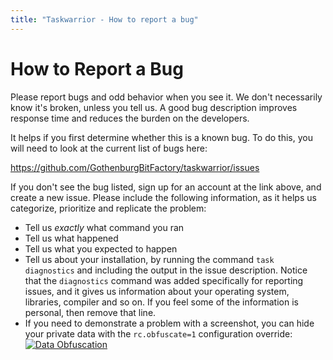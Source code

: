 ```yaml
---
title: "Taskwarrior - How to report a bug"
---
```


# How to Report a Bug

Please report bugs and odd behavior when you see it.
We don't necessarily know it's broken, unless you tell us.
A good bug description improves response time and reduces the burden on the developers.

It helps if you first determine whether this is a known bug.
To do this, you will need to look at the current list of bugs here:

<https://github.com/GothenburgBitFactory/taskwarrior/issues>

If you don't see the bug listed, sign up for an account at the link above, and create a new issue.
Please include the following information, as it helps us categorize, prioritize and replicate the problem:

- Tell us *exactly* what command you ran
- Tell us what happened
- Tell us what you expected to happen
- Tell us about your installation, by running the command `task diagnostics` and including the output in the issue description.
  Notice that the `diagnostics` command was added specifically for reporting issues, and it gives us information about your operating system, libraries, compiler and so on.
  If you feel some of the information is personal, then remove that line.
- If you need to demonstrate a problem with a screenshot, you can hide your private data with the `rc.obfuscate=1` configuration override:
  [![Data Obfuscation](/images/obfuscate.png)](/images/obfuscate.png)
